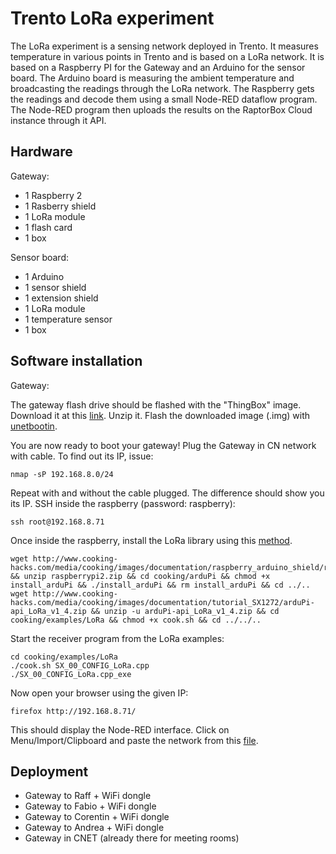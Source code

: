 
Trento LoRa experiment
======================

The LoRa experiment is a sensing network deployed in Trento.
It measures temperature in various points in Trento and is based on a LoRa network.
It is based on a Raspberry PI for the Gateway and an Arduino for the sensor board.
The Arduino board is measuring the ambient temperature and broadcasting the readings through the LoRa network.
The Raspberry gets the readings and decode them using a small Node-RED dataflow program.
The Node-RED program then uploads the results on the RaptorBox Cloud instance through it API.

Hardware
--------

Gateway:
- 1 Raspberry 2
- 1 Rasberry shield
- 1 LoRa module
- 1 flash card
- 1 box

Sensor board:
- 1 Arduino
- 1 sensor shield
- 1 extension shield
- 1 LoRa module
- 1 temperature sensor
- 1 box


Software installation
---------------------

Gateway:

The gateway flash drive should be flashed with the "ThingBox" image.
Download it at this [link](http://thethingbox.io/index.html#packagestable).
Unzip it.
Flash the downloaded image (.img) with [unetbootin](https://unetbootin.github.io/).

You are now ready to boot your gateway!
Plug the Gateway in CN network with cable.
To find out its IP, issue:

```
nmap -sP 192.168.8.0/24
```
Repeat with and without the cable plugged. The difference should show you its IP.
SSH inside the raspberry (password: raspberry):

```
ssh root@192.168.8.71
```

Once inside the raspberry, install the LoRa library using this [method](https://www.cooking-hacks.com/documentation/tutorials/extreme-range-lora-sx1272-module-shield-arduino-raspberry-pi-intel-galileo/#step4_2).

```
wget http://www.cooking-hacks.com/media/cooking/images/documentation/raspberry_arduino_shield/raspberrypi2.zip && unzip raspberrypi2.zip && cd cooking/arduPi && chmod +x install_arduPi && ./install_arduPi && rm install_arduPi && cd ../..
wget http://www.cooking-hacks.com/media/cooking/images/documentation/tutorial_SX1272/arduPi-api_LoRa_v1_4.zip && unzip -u arduPi-api_LoRa_v1_4.zip && cd cooking/examples/LoRa && chmod +x cook.sh && cd ../../..  
```

Start the receiver program from the LoRa examples:

```
cd cooking/examples/LoRa
./cook.sh SX_00_CONFIG_LoRa.cpp
./SX_00_CONFIG_LoRa.cpp_exe
```

Now open your browser using the given IP:

```
firefox http://192.168.8.71/
```
This should display the Node-RED interface.
Click on Menu/Import/Clipboard and paste the network from this [file](./LoRaTrento).




Deployment
----------

- Gateway to Raff + WiFi dongle
- Gateway to Fabio + WiFi dongle
- Gateway to Corentin + WiFi dongle
- Gateway to Andrea + WiFi dongle
- Gateway in CNET (already there for meeting rooms)





